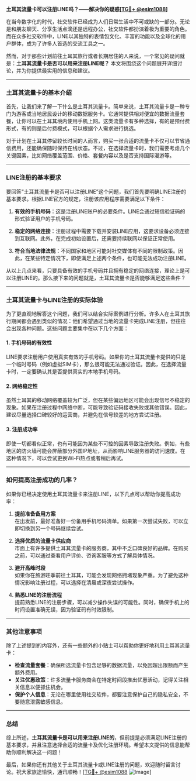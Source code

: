 **土耳其流量卡可以注册LINE吗？——解决你的疑惑[[TG💪+ @esim1088](https://t.me/s/esim1088)]**

在当今数字化的时代，社交软件已经成为人们日常生活中不可或缺的一部分。无论是和朋友聊天、分享生活点滴还是远程办公，社交软件都扮演着极为重要的角色。而在众多社交软件中，LINE以其独特的表情包文化、丰富的功能以及全球化的用户群体，成为了许多人首选的交流工具之一。

然而，对于那些计划前往土耳其旅行或者长期居住的人来说，一个常见的疑问就是：**土耳其流量卡是否可以用来注册LINE呢？** 本文将围绕这个问题展开详细讨论，并为你提供最实用的信息和建议。

---

### **土耳其流量卡的基本介绍**

首先，让我们来了解一下什么是土耳其流量卡。简单来说，土耳其流量卡是一种专门为游客或当地居民设计的移动数据服务卡。它通常提供相对便宜的数据流量套餐，让你可以在土耳其境内使用手机上网。这类流量卡有多种选择，有的是预付费形式，有的则是后付费模式，可以根据个人需求进行挑选。

对于计划在土耳其停留较长时间的人而言，购买一张合适的流量卡不仅可以节省通信费用，还能确保随时保持在线状态。不过，在选择流量卡时，我们需要考虑几个关键因素，比如网络覆盖范围、价格、套餐内容以及是否支持国际漫游等。

---

### **LINE注册的基本要求**

要回答“土耳其流量卡是否可以注册LINE”这个问题，我们首先要明确LINE注册的基本要求。根据LINE官方的规定，注册该应用程序需要满足以下条件：

1. **有效的手机号码**：这是注册LINE账户的必要条件。LINE会通过短信验证码的形式验证用户的手机号码。
   
2. **稳定的网络连接**：注册过程中需要下载并安装LINE应用，这要求设备必须连接到互联网。此外，在完成初始设置后，还需要持续联网以保证正常使用。

3. **符合当地法律法规**：不同国家和地区可能对社交媒体有不同的限制政策。因此，在某些特定情况下，即使满足上述两个条件，也可能无法成功注册LINE。

从以上几点来看，只要具备有效的手机号码并且拥有稳定的网络连接，理论上是可以注册LINE的。那么接下来的问题就是，土耳其流量卡是否能够满足这些条件？

---

### **土耳其流量卡与LINE注册的实际体验**

为了更直观地解答这个问题，我们可以结合实际案例进行分析。许多人在土耳其旅行期间都会遇到类似的情况：他们希望通过当地的流量卡完成LINE注册，但往往会出现各种问题。这些问题主要集中在以下几个方面：

#### **1. 手机号码的有效性**
LINE要求注册用户使用真实有效的手机号码。如果你的土耳其流量卡提供的只是一个临时号码（例如虚拟SIM卡），那么很可能无法通过验证。因此，在选择流量卡时，一定要确认其是否提供真实的本地手机号码。

#### **2. 网络稳定性**
虽然土耳其的移动网络覆盖较为广泛，但在某些偏远地区可能会出现信号不稳定的现象。如果在注册过程中网络中断，可能导致验证码接收失败或其他错误。因此，建议尽量选择口碑较好的运营商，并避免在信号较差的地方尝试注册。

#### **3. 注册成功率**
即使一切都看似正常，也有可能因为某些不可控的因素导致注册失败。例如，有些地区的防火墙可能会屏蔽部分外国IP地址，从而影响LINE服务器的访问速度。在这种情况下，可以尝试更换Wi-Fi热点或者稍后再试。

---

### **如何提高注册成功的几率？**

如果你已经决定使用土耳其流量卡来注册LINE，以下几点可以帮助你提高成功率：

1. **提前准备备用方案**  
   在出发前，最好准备好一份备用手机号码清单。如果第一次尝试失败，可以立即切换到另一个号码继续尝试。

2. **选择优质的流量卡供应商**  
   市面上有许多提供土耳其流量卡的服务商，其中不乏口碑良好的品牌。在购买之前，可以通过查看用户评价、咨询客服等方式了解具体情况。

3. **避开高峰时段**  
   如果你在旅游旺季前往土耳其，可能会发现网络拥堵现象严重。为了避免这种情况影响注册过程，可以选择在清晨或深夜尝试操作。

4. **熟悉LINE的注册流程**  
   提前熟悉LINE的注册步骤，可以减少操作失误的可能性。同时，确保手机上的时间设置准确无误，因为验证码有时效限制。

---

### **其他注意事项**

除了上述提到的内容外，还有一些额外的小贴士可以帮助你更好地利用土耳其流量卡：

- **检查流量套餐**：确保所选流量卡包含足够的数据流量，以免因超出限额而产生额外费用。
- **关注优惠政策**：许多流量卡服务商会在特定时间段推出优惠活动，记得关注相关信息以便抓住机会。
- **保护个人信息**：无论在哪里使用社交软件，都要注意保护自己的隐私安全，不要随意泄露敏感信息。

---

### **总结**

综上所述，**土耳其流量卡是可以用来注册LINE的**，但前提是必须满足LINE注册的基本要求，并且注意选择合适的流量卡及优化注册环境。希望本文提供的信息能帮助你顺利解决这一问题！

最后，如果你还有其他关于土耳其流量卡或LINE注册的问题，欢迎随时留言讨论。祝大家旅途愉快，通讯顺畅！[[TG💪+ @esim1088](https://t.me/s/esim1088) ![Image](https://i.postimg.cc/4NQfJmqS/Snipaste-2025-05-13-00-14-12.png)]
